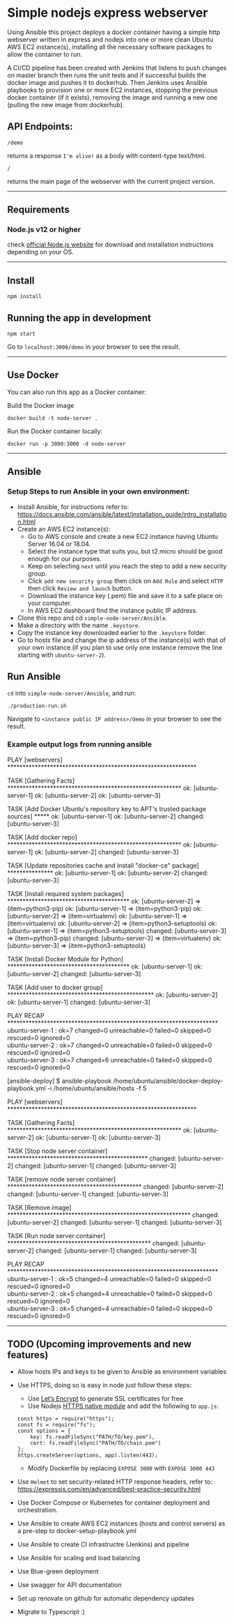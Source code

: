# Simple nodejs express webserver

Using Ansible this project deploys a docker container having a simple http webserver written in express and nodejs into one or more clean Ubuntu AWS EC2 instance(s), installing all the necessary software packages to allow the container to run.

A CI/CD pipeline has been created with Jenkins that listens to push changes on master branch then runs the unit tests and if successful builds the docker image and pushes it to dockerhub. Then Jenkins uses Ansible playbooks to provision one or more EC2 instances, stopping the previous docker container (if it exists), removing the image and running a new one (pulling the new image from dockerhub).

## API Endpoints:

```
/demo
```

returns a response ```I'm alive!``` as a body with content-type text/html.

```
/
```

returns the main page of the webserver with the current project version.

---
## Requirements

### Node.js v12 or higher

check [official Node.js website](https://nodejs.org/) for download and installation instructions depending on your OS.

---

## Install

```
npm install
```

## Running the app in development

```
npm start
```

Go to ```localhost:3000/demo``` in your browser to see the result.

---

## Use Docker
You can also run this app as a Docker container:

Build the Docker image

```
docker build -t node-server .
```

Run the Docker container locally:

```
docker run -p 3000:3000 -d node-server
```

---

## Ansible

### Setup Steps to run Ansible in your own environment:

- Install Ansible, for instructions refer to: https://docs.ansible.com/ansible/latest/installation_guide/intro_installation.html
- Create an AWS EC2 instance(s):
    - Go to AWS console and create a new EC2 instance having Ubuntu Server 16.04 or 18.04.
    - Select the instance type that suits you, but t2.micro should be good enough for our purposes.
    - Keep on selecting ```next``` until you reach the step to add a new security group.
    - Click ```add new security group``` then click on ```Add Rule``` and select ```HTTP``` then click ```Review and launch``` button.
    - Download the instance key (.pem) file and save it to a safe place on your computer.
    - In AWS EC2 dashboard find the instance public IP address.
- Clone this repo and cd ```simple-node-server/Ansible```.
- Make a directory with the name ```.keystore```.
- Copy the instance key downloaded earlier to the ```.keystore``` folder.
- Go to hosts file and change the ip address of the instance(s) with that of your own instance (if you plan to use only one instance remove the line starting with ```ubuntu-server-2```).

## Run Ansible

```cd``` into ```simple-node-server/Ansible```, and run:

```
./production-run.sh
```

Navigate to ```<instance public IP address>/demo``` in your browser to see the result.

### Example output logs from running ansible
PLAY [webservers] **************************************************************

TASK [Gathering Facts] *********************************************************
ok: [ubuntu-server-1]
ok: [ubuntu-server-2]
ok: [ubuntu-server-3]

TASK [Add Docker Ubuntu's repository key to APT's trusted package sources] *****
ok: [ubuntu-server-1]
ok: [ubuntu-server-2]
changed: [ubuntu-server-3]

TASK [Add docker repo] *********************************************************
ok: [ubuntu-server-1]
ok: [ubuntu-server-2]
changed: [ubuntu-server-3]

TASK [Update repositories cache and install "docker-ce" package] ***************
ok: [ubuntu-server-1]
ok: [ubuntu-server-2]
changed: [ubuntu-server-3]

TASK [Install required system packages] ****************************************
ok: [ubuntu-server-2] => (item=python3-pip)
ok: [ubuntu-server-1] => (item=python3-pip)
ok: [ubuntu-server-2] => (item=virtualenv)
ok: [ubuntu-server-1] => (item=virtualenv)
ok: [ubuntu-server-2] => (item=python3-setuptools)
ok: [ubuntu-server-1] => (item=python3-setuptools)
changed: [ubuntu-server-3] => (item=python3-pip)
changed: [ubuntu-server-3] => (item=virtualenv)
ok: [ubuntu-server-3] => (item=python3-setuptools)

TASK [Install Docker Module for Python] ****************************************
ok: [ubuntu-server-1]
ok: [ubuntu-server-2]
changed: [ubuntu-server-3]

TASK [Add user to docker group] ************************************************
ok: [ubuntu-server-2]
ok: [ubuntu-server-1]
changed: [ubuntu-server-3]

PLAY RECAP *********************************************************************
ubuntu-server-1            : ok=7    changed=0    unreachable=0    failed=0    skipped=0    rescued=0    ignored=0   
ubuntu-server-2            : ok=7    changed=0    unreachable=0    failed=0    skipped=0    rescued=0    ignored=0   
ubuntu-server-3            : ok=7    changed=6    unreachable=0    failed=0    skipped=0    rescued=0    ignored=0   

[ansible-deploy] $ ansible-playbook /home/ubuntu/ansible/docker-deploy-playbook.yml -i /home/ubuntu/ansible/hosts -f 5

PLAY [webservers] **************************************************************

TASK [Gathering Facts] *********************************************************
ok: [ubuntu-server-2]
ok: [ubuntu-server-1]
ok: [ubuntu-server-3]

TASK [Stop node server container] **********************************************
changed: [ubuntu-server-2]
changed: [ubuntu-server-1]
changed: [ubuntu-server-3]

TASK [remove node server container] ********************************************
changed: [ubuntu-server-2]
changed: [ubuntu-server-1]
changed: [ubuntu-server-3]

TASK [Remove image] ************************************************************
changed: [ubuntu-server-2]
changed: [ubuntu-server-1]
changed: [ubuntu-server-3]

TASK [Run node server container] ***********************************************
changed: [ubuntu-server-2]
changed: [ubuntu-server-1]
changed: [ubuntu-server-3]

PLAY RECAP *********************************************************************
ubuntu-server-1            : ok=5    changed=4    unreachable=0    failed=0    skipped=0    rescued=0    ignored=0   
ubuntu-server-2            : ok=5    changed=4    unreachable=0    failed=0    skipped=0    rescued=0    ignored=0   
ubuntu-server-3            : ok=5    changed=4    unreachable=0    failed=0    skipped=0    rescued=0    ignored=0

---

## TODO (Upcoming improvements and new features)
- Allow hosts IPs and keys to be given to Ansible as environment variables
- Use HTTPS, doing so is easy in node just follow these steps:
    - Use [Let’s Encrypt](https://letsencrypt.org/) to generate SSL certificates for free
    - Use Nodejs [HTTPS native module](https://nodejs.org/api/https.html) and add the following to ```app.js```:
    ```
    const https = require("https");
    const fs = require("fs");
    const options = {
        key: fs.readFileSync("PATH/TO/key.pem"),
        cert: fs.readFileSync("PATH/TO/chain.pem")
    };
    https.createServer(options, app).listen(443);
    ```
    - Modify Dockerfile by replacing ```EXPOSE 3000``` with ```EXPOSE 3000 443```

- Use ```Helmet``` to set security-related HTTP response headers, refer to: https://expressjs.com/en/advanced/best-practice-security.html
- Use Docker Compose or Kubernetes for container deployment and orchestration.
- Use Ansible to create AWS EC2 instances (hosts and control servers) as a pre-step to docker-setup-playbook.yml
- Use Ansible to create CI infrastructre (Jenkins) and pipeline
- Use Ansible for scaling and load balancing
- Use Blue-green deployment
- Use swagger for API documentation
- Set up renovate on github for automatic dependency updates
- Migrate to Typescript :)